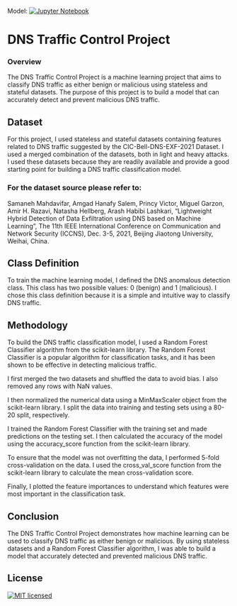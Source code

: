 Model: [![Jupyter Notebook](https://img.shields.io/badge/jupyter-%23FA0F00.svg?style=for-the-badge&logo=jupyter&logoColor=white)](https://github.com/gaiborjosue/DNS-Traffic-Control/blob/master/Model/RandomForest.ipynb)

# DNS Traffic Control Project
### Overview
The DNS Traffic Control Project is a machine learning project that aims to classify DNS traffic as either benign or malicious using stateless and stateful datasets. The purpose of this project is to build a model that can accurately detect and prevent malicious DNS traffic.

## Dataset
For this project, I used stateless and stateful datasets containing features related to DNS traffic suggested by the CIC-Bell-DNS-EXF-2021 Dataset. I used a merged combination of the datasets, both in light and heavy attacks. I used these datasets because they are readily available and provide a good starting point for building a DNS traffic classification model.

### For the dataset source please refer to:
  Samaneh Mahdavifar, Amgad Hanafy Salem, Princy Victor, Miguel Garzon, Amir H. Razavi, Natasha Hellberg, Arash Habibi Lashkari, “Lightweight Hybrid Detection of Data   Exfiltration using DNS based on Machine Learning”, The 11th IEEE International Conference on Communication and Network Security (ICCNS), Dec. 3-5, 2021, Beijing       Jiaotong University, Weihai, China.

## Class Definition
To train the machine learning model, I defined the DNS anomalous detection class. This class has two possible values: 0 (benign) and 1 (malicious). I chose this class definition because it is a simple and intuitive way to classify DNS traffic.

## Methodology
To build the DNS traffic classification model, I used a Random Forest Classifier algorithm from the scikit-learn library. The Random Forest Classifier is a popular algorithm for classification tasks, and it has been shown to be effective in detecting malicious traffic.

I first merged the two datasets and shuffled the data to avoid bias. I also removed any rows with NaN values.

I then normalized the numerical data using a MinMaxScaler object from the scikit-learn library. I split the data into training and testing sets using a 80-20 split, respectively.

I trained the Random Forest Classifier with the training set and made predictions on the testing set. I then calculated the accuracy of the model using the accuracy_score function from the scikit-learn library.

To ensure that the model was not overfitting the data, I performed 5-fold cross-validation on the data. I used the cross_val_score function from the scikit-learn library to calculate the mean cross-validation score.

Finally, I plotted the feature importances to understand which features were most important in the classification task.

## Conclusion
The DNS Traffic Control Project demonstrates how machine learning can be used to classify DNS traffic as either benign or malicious. By using stateless datasets and a Random Forest Classifier algorithm, I was able to build a model that accurately detected and prevented malicious DNS traffic.

## License
[![MIT licensed](https://img.shields.io/badge/license-MIT-blue.svg)](LICENSE)

